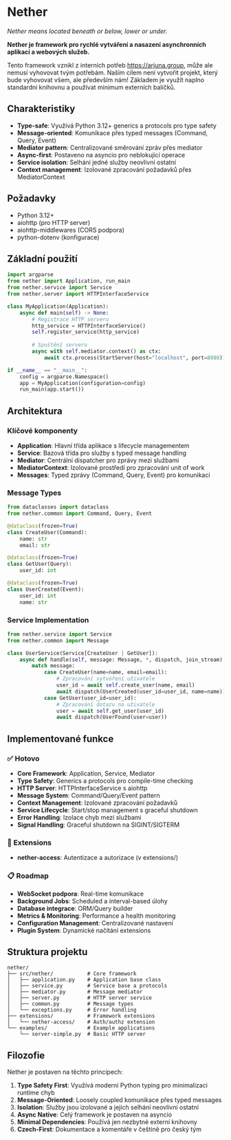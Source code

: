 # Nether

*Nether means located beneath or below, lower or under.*

**Nether je framework pro rychlé vytváření a nasazení asynchronních aplikací a webových služeb.**

Tento framework vznikl z interních potřeb <https://arjuna.group>, může ale nemusí vyhovovat tvým potřebám.
Našim cílem není vytvořit projekt, který bude vyhovovat všem, ale především nám!
Základem je využít naplno standardní knihovnu a používat minimum externích balíčků.

## Charakteristiky

- **Type-safe**: Využívá Python 3.12+ generics a protocols pro type safety
- **Message-oriented**: Komunikace přes typed messages (Command, Query, Event)
- **Mediator pattern**: Centralizované směrování zpráv přes mediator
- **Async-first**: Postaveno na asyncio pro neblokující operace
- **Service isolation**: Selhání jedné služby neovlivní ostatní
- **Context management**: Izolované zpracování požadavků přes MediatorContext

## Požadavky

- Python 3.12+
- aiohttp (pro HTTP server)
- aiohttp-middlewares (CORS podpora)
- python-dotenv (konfigurace)

## Základní použití

```python
import argparse
from nether import Application, run_main
from nether.service import Service
from nether.server import HTTPInterfaceService

class MyApplication(Application):
    async def main(self) -> None:
        # Registrace HTTP serveru
        http_service = HTTPInterfaceService()
        self.register_service(http_service)
        
        # Spuštění serveru
        async with self.mediator.context() as ctx:
            await ctx.process(StartServer(host="localhost", port=8080))

if __name__ == "__main__":
    config = argparse.Namespace()
    app = MyApplication(configuration=config)
    run_main(app.start())
```

## Architektura

### Klíčové komponenty

- **Application**: Hlavní třída aplikace s lifecycle managementem
- **Service**: Bazová třída pro služby s typed message handling
- **Mediator**: Centrální dispatcher pro zprávy mezi službami
- **MediatorContext**: Izolované prostředí pro zpracování unit of work
- **Messages**: Typed zprávy (Command, Query, Event) pro komunikaci

### Message Types

```python
from dataclasses import dataclass
from nether.common import Command, Query, Event

@dataclass(frozen=True)
class CreateUser(Command):
    name: str
    email: str

@dataclass(frozen=True)
class GetUser(Query):
    user_id: int

@dataclass(frozen=True)
class UserCreated(Event):
    user_id: int
    name: str
```

### Service Implementation

```python
from nether.service import Service
from nether.common import Message

class UserService(Service[CreateUser | GetUser]):
    async def handle(self, message: Message, *, dispatch, join_stream) -> None:
        match message:
            case CreateUser(name=name, email=email):
                # Zpracování vytvoření uživatele
                user_id = await self.create_user(name, email)
                await dispatch(UserCreated(user_id=user_id, name=name))
            case GetUser(user_id=user_id):
                # Zpracování dotazu na uživatele
                user = await self.get_user(user_id)
                await dispatch(UserFound(user=user))
```

## Implementované funkce

### ✅ Hotovo

- **Core Framework**: Application, Service, Mediator
- **Type Safety**: Generics a protocols pro compile-time checking
- **HTTP Server**: HTTPInterfaceService s aiohttp
- **Message System**: Command/Query/Event pattern
- **Context Management**: Izolované zpracování požadavků
- **Service Lifecycle**: Start/stop management s graceful shutdown
- **Error Handling**: Izolace chyb mezi službami
- **Signal Handling**: Graceful shutdown na SIGINT/SIGTERM

### 🔄 Extensions

- **nether-access**: Autentizace a autorizace (v extensions/)

### 📋 Roadmap

- **WebSocket podpora**: Real-time komunikace
- **Background Jobs**: Scheduled a interval-based úlohy  
- **Database integrace**: ORM/Query builder
- **Metrics & Monitoring**: Performance a health monitoring
- **Configuration Management**: Centralizované nastavení
- **Plugin System**: Dynamické načítání extensions

## Struktura projektu

```text
nether/
├── src/nether/           # Core framework
│   ├── application.py    # Application base class
│   ├── service.py        # Service base a protocols
│   ├── mediator.py       # Message mediator
│   ├── server.py         # HTTP server service
│   ├── common.py         # Message types
│   └── exceptions.py     # Error handling
├── extensions/           # Framework extensions
│   └── nether-access/    # Auth/authz extension
└── examples/             # Example applications
    └── server-simple.py  # Basic HTTP server
```

## Filozofie

Nether je postaven na těchto principech:

1. **Type Safety First**: Využívá moderní Python typing pro minimalizaci runtime chyb
2. **Message-Oriented**: Loosely coupled komunikace přes typed messages
3. **Isolation**: Služby jsou izolované a jejich selhání neovlivní ostatní
4. **Async Native**: Celý framework je postaven na asyncio
5. **Minimal Dependencies**: Používá jen nezbytné externí knihovny
6. **Czech-First**: Dokumentace a komentáře v češtině pro český tým
